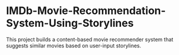 # IMDb-Movie-Recommendation-System-Using-Storylines
This project builds a content-based movie recommender system that suggests similar movies based on user-input storylines. 
